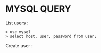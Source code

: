 MYSQL QUERY
===========

List users :

    > use mysql
    > select host, user, password from user;

Create user :


